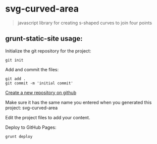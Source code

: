 # svg-curved-area
> javascript library for creating s-shaped curves to join four points

## grunt-static-site usage:
Initialize the git repository for the project:
```
git init
```

Add and commit the files:
```
git add .
git commit -m 'initial commit'
```

[Create a new repository on github](http://github.com/new)

Make sure it has the same name you entered when you generated this project: svg-curved-area

Edit the project files to add your content.

Deploy to GitHub Pages:
```
grunt deploy
```